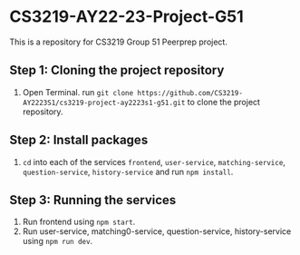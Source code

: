 # CS3219-AY22-23-Project-G51

This is a repository for CS3219 Group 51 Peerprep project.

## Step 1: Cloning the project repository
1. Open Terminal. run `git clone https://github.com/CS3219-AY2223S1/cs3219-project-ay2223s1-g51.git` to clone the project repository.

## Step 2: Install packages
1. `cd` into each of the services `frontend`, `user-service`, `matching-service`, `question-service`, `history-service` and run `npm install`.

## Step 3: Running the services
1. Run frontend using `npm start`.
2. Run user-service, matching0-service, question-service, history-service using `npm run dev`.

